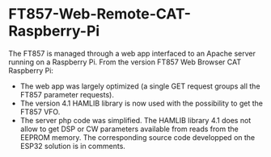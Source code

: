 # FT857-Web-Remote-CAT-Raspberry-Pi
 The FT857 is managed through a web app interfaced to an Apache server running on a Raspberry Pi.
 From the version FT857 Web Browser CAT Raspberry Pi:
 - The web app was largely optimized (a single GET request groups all the FT857 parameter requests).
 - The version 4.1 HAMLIB library is now used with the possibility to get the FT857 VFO.
 - The server php code was simplified.
The HAMLIB library 4.1 does not allow to get DSP or CW parameters available from reads from the EEPROM memory. The corresponding source code developped on the ESP32 solution is in comments.
